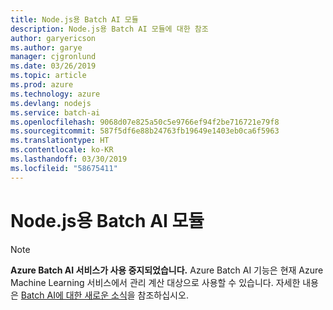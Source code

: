 ```yaml
---
title: Node.js용 Batch AI 모듈
description: Node.js용 Batch AI 모듈에 대한 참조
author: garyericson
ms.author: garye
manager: cjgronlund
ms.date: 03/26/2019
ms.topic: article
ms.prod: azure
ms.technology: azure
ms.devlang: nodejs
ms.service: batch-ai
ms.openlocfilehash: 9068d07e825a50c5e9766ef94f2be716721e79f8
ms.sourcegitcommit: 587f5df6e88b24763fb19649e1403eb0ca6f5963
ms.translationtype: HT
ms.contentlocale: ko-KR
ms.lasthandoff: 03/30/2019
ms.locfileid: "58675411"
---
```

# <a name="batch-ai-modules-for-nodejs"></a>Node.js용 Batch AI 모듈

>[!NOTE]
>**Azure Batch AI 서비스가 사용 중지되었습니다.** Azure Batch AI 기능은 현재 Azure Machine Learning 서비스에서 관리 계산 대상으로 사용할 수 있습니다. 자세한 내용은 [Batch AI에 대한 새로운 소식](https://aka.ms/batchai-retirement)을 참조하십시오.
